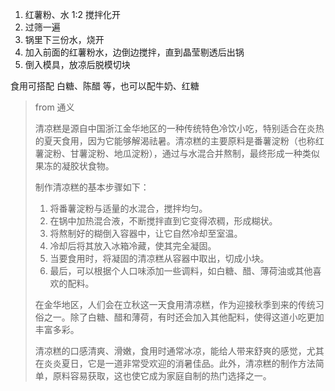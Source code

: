 

1. 红薯粉、水 1:2 搅拌化开
2. 过筛一遍
3. 锅里下三份水，烧开
4. 加入前面的红薯粉水，边倒边搅拌，直到晶莹剔透后出锅
5. 倒入模具，放凉后脱模切块



食用可搭配 白糖、陈醋 等，也可以配牛奶、红糖



> from 通义
>
> 清凉糕是源自中国浙江金华地区的一种传统特色冷饮小吃，特别适合在炎热的夏天食用，因为它能够解渴祛暑。清凉糕的主要原料是番薯淀粉（也称红薯淀粉、甘薯淀粉、地瓜淀粉），通过与水混合并熬制，最终形成一种类似果冻的凝胶状食物。
>
> 制作清凉糕的基本步骤如下：
>
> 1. 将番薯淀粉与适量的水混合，搅拌均匀。
> 2. 在锅中加热混合液，不断搅拌直到它变得浓稠，形成糊状。
> 3. 将熬制好的糊倒入容器中，让它自然冷却至室温。
> 4. 冷却后将其放入冰箱冷藏，使其完全凝固。
> 5. 当要食用时，将凝固的清凉糕从容器中取出，切成小块。
> 6. 最后，可以根据个人口味添加一些调料，如白糖、醋、薄荷油或其他喜欢的配料。
>
> 在金华地区，人们会在立秋这一天食用清凉糕，作为迎接秋季到来的传统习俗之一。除了白糖、醋和薄荷，有时还会加入其他配料，使得这道小吃更加丰富多彩。
>
> 清凉糕的口感清爽、滑嫩，食用时通常冰凉，能给人带来舒爽的感觉，尤其在炎炎夏日，它是一道非常受欢迎的消暑佳品。此外，清凉糕的制作方法简单，原料容易获取，这也使它成为家庭自制的热门选择之一。